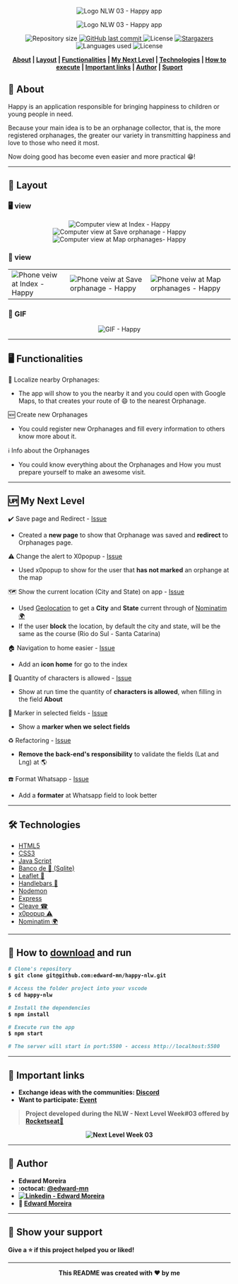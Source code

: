 <p align="center">
  <img src="./public/Wallpapers/logo_happy.svg" alt="Logo NLW 03 - Happy app"/>
</p>

<p align="center">
  <img src="./public/Wallpapers/multdevice_layout.png" alt="Logo NLW 03 - Happy app"/>
</p>

<p align="center">	
  <img alt="Repository size" src="https://img.shields.io/github/repo-size/edward-mn/happy-nlw?color=CEDEE5">

  <a href="https://github.com/edward-mn/happy-nlw/commits/master">
    <img alt="GitHub last commit" src="https://img.shields.io/github/last-commit/edward-mn/happy-nlw?color=29B6D1">
  </a> 
  
  <img alt="License" src="https://img.shields.io/badge/license-MIT-cca714">
  
  <a href="https://github.com/edward-mn/happy-nlw/stargazers">
    <img alt="Stargazers" src="https://img.shields.io/github/stars/edward-mn/happy-nlw?color=CEDEE5&logo=github">
  </a>
  
  <img alt="Languages used" src="https://img.shields.io/github/languages/count/edward-mn/happy-nlw?color=29B6D1">
  
  <img alt="License" src="https://img.shields.io/badge/trail-discovery-cca714">   
</p>

<strong>
  <p align="center">
    <a href="#-about">About</a> |
    <a href="#-layout">Layout</a> |
    <a href="#-functionalities">Functionalities</a> |
    <a href="#-my-next-level">My Next Level</a> | 
    <a href="#-technologies">Technologies</a> |
    <a href="#-how-to-download-and-run">How to execute</a> | 
    <a href="#-important-links">Important links</a> | 
    <a href="#-author">Author</a> | 
    <a href="#-show-your-support">Suport</a>
  </p>
</strong>

## 💁 About
Happy is an application responsible for bringing happiness to children or young people in need.

Because your main idea is to be an orphanage collector, that is, the more registered orphanages, the greater our variety in transmitting happiness and love to those who need it most.

Now doing good has become even easier and more practical 😁!

---

## 🎨 Layout

### 🖥 view

<p align="center">
  <img src="./public/layout/computer_index.png" alt="Computer view at Index - Happy"/>
  <img src="./public/layout/computer_save.png" alt="Computer view at Save orphanage - Happy"/>
  <img src="./public/layout/map_orphanages.png" alt="Computer view at Map orphanages- Happy"/>
</p>

### 📱 view

<center>
<table>
  <tr>
      <td><img align="center" src="./public/layout/phone_index.png" alt="Phone veiw at Index - Happy"/></td>
      <td><img align="center" src="./public/layout/phone_save.png" alt="Phone veiw at Save orphanage - Happy"/></td>
      <td><img align="center" src="./public/layout/orphanage.png" alt="Phone veiw at Map orphanages - Happy"/></td>
  </tr>  
</table>
</center>

### 👀 GIF

<p align="center">
  <img src="./public/layout/my_apresentation_app.gif" alt="GIF - Happy"/>
</p>

---

## 🖥 Functionalities

:round_pushpin: Localize nearby Orphanages:
- The app will show to you the nearby it and you could open with Google Maps, to that creates your route of :smile: to the nearest Orphanage.

:new: Create new Orphanages
- You could register new Orphanages and fill every information to others know more about it.

:information_source: Info about the Orphanages
- You could know everything about the Orphanages and How you must prepare yourself to make an awesome visit.

---

## 🆙 My Next Level

:heavy_check_mark: Save page and Redirect - [Issue](https://github.com/edward-mn/happy-nlw/issues/15)
- Created a **new page** to show that Orphanage was saved and **redirect** to Orphanages page.

⚠ Change the alert to X0popup - [Issue](https://github.com/edward-mn/happy-nlw/issues/12)
- Used x0popup to show for the user that **has not marked** an orphange at the map

🗺 Show the current location (City and State) on app - [Issue](https://github.com/edward-mn/happy-nlw/issues/11)
- Used [Geolocation](https://developers.google.com/maps/documentation/javascript/examples/map-geolocation) to get a **City** and **State** current through of [Nominatim 🌍](https://github.com/osm-search/Nominatim)
- If the user **block** the location, by default the city and state, will be the same as the course (Rio do Sul - Santa Catarina)

🏠 Navigation to home easier - [Issue](https://github.com/edward-mn/happy-nlw/issues/9)
- Add an **icon home** for go to the index

👀 Quantity of characters is allowed - [Issue](https://github.com/edward-mn/happy-nlw/issues/7)
- Show at run time the quantity of **characters is allowed**, when filling in the field **About**

📌 Marker in selected fields - [Issue](https://github.com/edward-mn/happy-nlw/issues/3)
- Show a **marker when we select fields**

♻ Refactoring - [Issue](https://github.com/edward-mn/happy-nlw/issues/2)
- **Remove the back-end's responsibility** to validate the fields (Lat and Lng) at 🌎

☎️ Format Whatsapp - [Issue](https://github.com/edward-mn/happy-nlw/issues/1)
- Add a **formater** at Whatsapp field to look better

---

## 🛠 Technologies 
- [HTML5](https://pt.wikipedia.org/wiki/HTML5)
- [CSS3](https://pt.wikipedia.org/wiki/CSS3)
- [Java Script](https://www.javascript.com/)
- [Banco de 🎲 (Sqlite)](https://www.sqlite.org/index.html)
- [Leaflet 🍃](https://leafletjs.com/)
- [Handlebars 🧔](https://github.com/handlebars-lang/handlebars.js)
- [Nodemon](https://github.com/remy/nodemon)
- [Express](https://github.com/expressjs/express)
- [Cleave ☎](https://github.com/nosir/cleave.js)
- [x0popup ⚠](https://github.com/gao-sun/x0popup)
- [Nominatim 🌍](https://github.com/osm-search/Nominatim)

---

## 👷 How to [download](https://github.com/edward-mn/happy-nlw/archive/master.zip) and <b>run<b>
```bash
# Clone's repository
$ git clone git@github.com:edward-mn/happy-nlw.git

# Access the folder project into your vscode
$ cd happy-nlw

# Install the dependencies
$ npm install

# Execute run the app 
$ npm start

# The server will start in port:5500 - access http://localhost:5500
```
---

## 🔗 Important links

- Exchange ideas with the communities: [Discord](https://discord.com/invite/as33qEE)
- Want to participate: [Event](https://nextlevelweek.com/inscricao/3)

> Project developed during the **NLW - Next Level Week#03** offered by [Rocketseat🚀](https://rocketseat.com.br/)

<p align="center">
  <img src="./public/Wallpapers/NLW_03_1920x1080.png" alt="Next Level Week 03"/>
</p>

---

## 🦹‍ Author

* **Edward Moreira**
* :octocat: [@edward-mn](https://github.com/edward-mn)
* <a href="https://www.linkedin.com/in/edward-moreira-5b3056115/">
    <img alt="Linkedin - Edward Moreira" src="https://img.shields.io/badge/-Edward--Moreira-blue?style=flat-square&logo=Linkedin&logoColor=white&link=https://www.linkedin.com/in/edward-moreira-5b3056115/">
  </a> 
* :rocket: [Edward Moreira](https://app.rocketseat.com.br/me/edward-moreira-do-nascimento-02578)

---

## 🤝 Show your support

Give a ⭐️ if this project helped you or liked!

***

<strong>
  <p align="center"> This README was created with ❤️ by me </p>
</strong>
